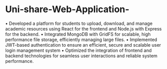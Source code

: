 # Uni-share-Web-Application-
• Developed a platform for students to upload, download, and
manage academic resources using React for the frontend and
Node.js with Express for the backend.
• Integrated MongoDB with GridFS for scalable, high
performance file storage, efficiently managing large files.
• Implemented JWT-based authentication to ensure an efficient,
secure and scalable user login management system
• Optimized the integration of frontend and backend technologies
for seamless user interactions and reliable system performance.
